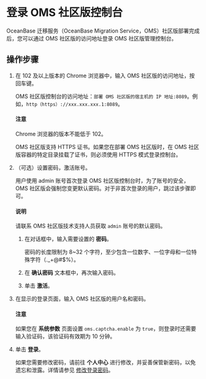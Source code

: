 # 登录 OMS 社区版控制台

OceanBase 迁移服务（OceanBase Migration Service，OMS）社区版部署完成后，您可以通过 OMS 社区版的访问地址登录 OMS 社区版管理控制台。

## 操作步骤

1. 在 102 及以上版本的 Chrome 浏览器中，输入 OMS 社区版的访问地址，按回车键。

   OMS 社区版控制台的访问地址：`部署 OMS 社区版的宿主机的 IP 地址:8089`。例如，`http（https）://xxx.xxx.xxx.1:8089`。

    <main id="notice" type='notice'>
    <h4>注意</h4>
    <p>Chrome 浏览器的版本不能低于 102。</p>
    <p>OMS 社区版支持 HTTPS 证书。如果您在部署 OMS 社区版时，在 OMS 社区版容器的特定目录挂载了证书，则必须使用 HTTPS 模式登录控制台。</p>
    </main>

2. （可选）设置密码，激活账号。

   用户使用 admin 账号首次登录 OMS 社区版控制台时，为了账号的安全，OMS 社区版会强制您变更默认密码。对于非首次登录的用户，跳过该步骤即可。

   <main id="notice" type='explain'>
   <h4>说明</h4>
   <p>请联系 OMS 社区版技术支持人员获取 <code>admin</code> 账号的默认密码。</p>
   </main>

   1. 在对话框中，输入需要设置的 **密码**。

      密码的长度限制为 8\~32 个字符，至少包含一位数字、一位字母和一位特殊字符（._+@#$%）。

   2. 在 **确认密码** 文本框中，再次输入密码。

   3. 单击 **激活**。

3. 在显示的登录页面，输入 OMS 社区版的用户名和密码。

    <main id="notice" type='notice'>
    <h4>注意</h4>
    <p>如果您在 <strong>系统参数</strong> 页面设置 <code>oms.captcha.enable</code> 为 <code>true</code>，则登录时还需要输入验证码，该验证码有效期为 10 分钟。</p>
    </main>

4. 单击 **登录**。

   如果您需要修改密码，请前往 **个人中心** 进行修改，并妥善保管新密码，以免遗忘和泄露。详情请参见 [修改登录密码](../500.oms-console/300.user-center/200.change-the-logon-password.md)。
